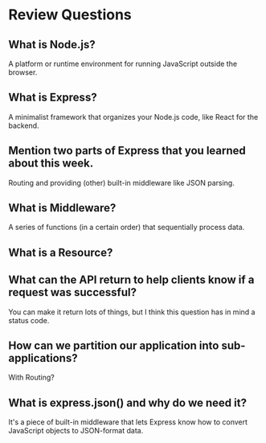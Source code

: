 # Review Questions

## What is Node.js?

A platform or runtime environment for running JavaScript outside the browser.

## What is Express?

A minimalist framework that organizes your Node.js code, like React for the backend.

## Mention two parts of Express that you learned about this week.

Routing and providing (other) built-in middleware like JSON parsing.

## What is Middleware?

A series of functions (in a certain order) that sequentially process data.

## What is a Resource?

## What can the API return to help clients know if a request was successful?

You can make it return lots of things, but I think this question has in mind a status code.

## How can we partition our application into sub-applications?

With Routing?

## What is express.json() and why do we need it?

It's a piece of built-in middleware that lets Express know how to convert JavaScript objects to JSON-format data.
